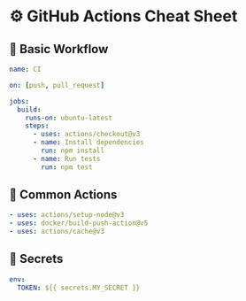 # ⚙️ GitHub Actions Cheat Sheet

## 🧪 Basic Workflow
```yaml
name: CI

on: [push, pull_request]

jobs:
  build:
    runs-on: ubuntu-latest
    steps:
      - uses: actions/checkout@v3
      - name: Install dependencies
        run: npm install
      - name: Run tests
        run: npm test
```

## 🧰 Common Actions
```yaml
- uses: actions/setup-node@v3
- uses: docker/build-push-action@v5
- uses: actions/cache@v3
```

## 🔐 Secrets
```yaml
env:
  TOKEN: ${{ secrets.MY_SECRET }}
```